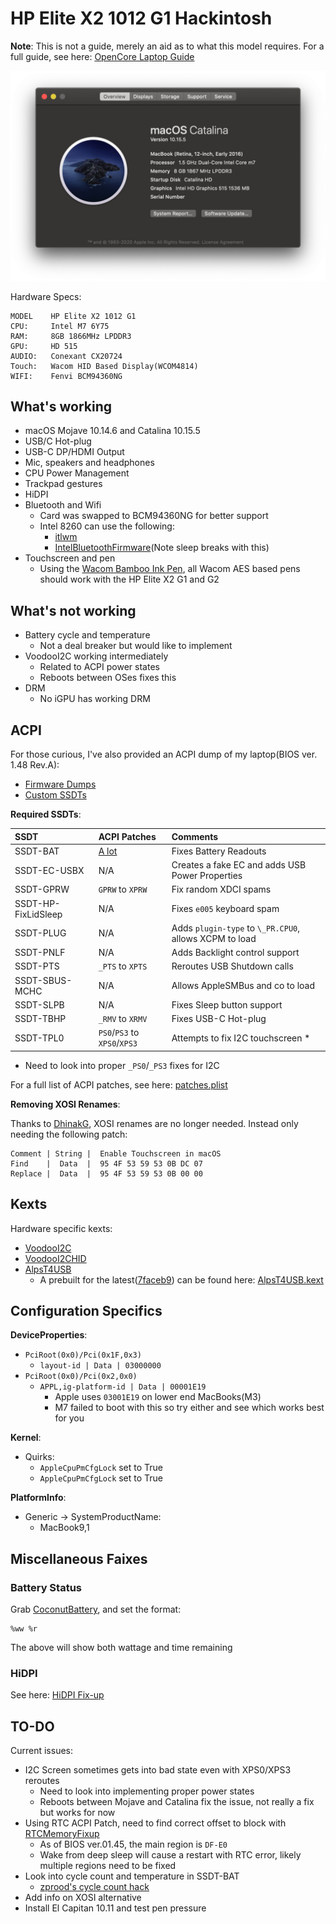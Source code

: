 # HP Elite X2 1012 G1 Hackintosh

**Note**: This is not a guide, merely an aid as to what this model requires. For a full guide, see here: [OpenCore Laptop Guide](https://dortania.github.io/vanilla-laptop-guide/)

![](/images/about-this-mac.png)

Hardware Specs:

```
MODEL    HP Elite X2 1012 G1
CPU:     Intel M7 6Y75
RAM:     8GB 1866MHz LPDDR3
GPU:     HD 515
AUDIO:   Conexant CX20724
Touch:   Wacom HID Based Display(WCOM4814)
WIFI:    Fenvi BCM94360NG
```

## What's working

* macOS Mojave 10.14.6 and Catalina 10.15.5
* USB/C Hot-plug
* USB-C DP/HDMI Output
* Mic, speakers and headphones
* CPU Power Management
* Trackpad gestures 
* HiDPI
* Bluetooth and Wifi
  * Card was swapped to BCM94360NG for better support
  * Intel 8260 can use the following:
    * [itlwm](https://github.com/zxystd/itlwm)
	* [IntelBluetoothFirmware](https://github.com/zxystd/IntelBluetoothFirmware)(Note sleep breaks with this)
* Touchscreen and pen
  * Using the [Wacom Bamboo Ink Pen](https://www.wacom.com/en-us/products/stylus/bamboo-ink), all Wacom AES based pens should work with the HP Elite X2 G1 and G2

## What's not working

* Battery cycle and temperature 
  * Not a deal breaker but would like to implement
* VoodooI2C working intermediately
  * Related to ACPI power states
  * Reboots between OSes fixes this
* DRM
  * No iGPU has working DRM

## ACPI



For those curious, I've also provided an ACPI dump of my laptop(BIOS ver. 1.48 Rev.A):
 
* [Firmware Dumps](/ACPI/ACPI-Dumps/)
* [Custom SSDTs](/ACPI/Custom-SSDTs/)


**Required SSDTs**:

| SSDT | ACPI Patches | Comments
| :--- | :--- | :--- |
| SSDT-BAT | [A lot](/ACPI/Custom-SSDTs/battery.plist) | Fixes Battery Readouts |
| SSDT-EC-USBX | N/A | Creates a fake EC and adds USB Power Properties |
| SSDT-GPRW | `GPRW` to `XPRW` | Fix random XDCI spams |
| SSDT-HP-FixLidSleep | N/A | Fixes `e005` keyboard spam |
| SSDT-PLUG | N/A | Adds `plugin-type` to `\_PR.CPU0`, allows XCPM to load |
| SSDT-PNLF | N/A | Adds Backlight control support |
| SSDT-PTS | `_PTS` to `XPTS` | Reroutes USB Shutdown calls |
| SSDT-SBUS-MCHC | N/A | Allows AppleSMBus and co to load |
| SSDT-SLPB | N/A | Fixes Sleep button support |
| SSDT-TBHP | `_RMV` to `XRMV` | Fixes USB-C Hot-plug |
| SSDT-TPL0 | `PS0`/`PS3` to `XPS0`/`XPS3` | Attempts to fix I2C touchscreen * |

* Need to look into proper `_PS0`/`_PS3` fixes for I2C

For a full list of ACPI patches, see here: [patches.plist](/ACPI/Custom-SSDTs/patches.plist)


**Removing XOSI Renames**:

Thanks to [DhinakG](https://github.com/dhinakg), XOSI renames are no longer needed. Instead only needing the following patch:

```
Comment | String |  Enable Touchscreen in macOS
Find    |  Data  |  95 4F 53 59 53 0B DC 07
Replace |  Data  |  95 4F 53 59 53 0B 00 00
```

## Kexts

Hardware specific kexts:

* [VoodooI2C](https://github.com/alexandred/VoodooI2C/)
* [VoodooI2CHID](https://github.com/alexandred/VoodooI2C/)
* [AlpsT4USB](https://github.com/blankmac/AlpsT4USB/releases)
  * A prebuilt for the latest([7faceb9](https://github.com/blankmac/AlpsT4USB/commit/7faceb9740b82e250398552e64f39c52bf3f5977)) can be found here: [AlpsT4USB.kext](/Kexts/AlpsT4USB.kext.zip)

## Configuration Specifics

**DeviceProperties**:

* `PciRoot(0x0)/Pci(0x1F,0x3)`
  * `layout-id | Data | 03000000`
* `PciRoot(0x0)/Pci(0x2,0x0)`
  * `APPL,ig-platform-id | Data | 00001E19`
    * Apple uses `03001E19` on lower end MacBooks(M3)
    * M7 failed to boot with this so try either and see which works best for you
  
  
**Kernel**:

* Quirks:
  * `AppleCpuPmCfgLock` set to True
  * `AppleCpuPmCfgLock` set to True
  
**PlatformInfo**:

* Generic -> SystemProductName:
  * MacBook9,1
  
## Miscellaneous Faixes

### Battery Status

Grab [CoconutBattery](https://www.coconut-flavour.com/coconutbattery/), and set the format:

```
%ww %r
```

The above will show both wattage and time remaining

### HiDPI

See here: [HiDPI Fix-up](/HiDPI-Fixup/)

## TO-DO

Current issues:

* I2C Screen sometimes gets into bad state even with XPS0/XPS3 reroutes
  * Need to look into implementing proper power states
  * Reboots between Mojave and Catalina fix the issue, not really a fix but works for now
* Using RTC ACPI Patch, need to find correct offset to block with [RTCMemoryFixup](https://github.com/acidanthera/RTCMemoryFixup/releases)
  * As of BIOS ver.01.45, the main region is `DF-E0`
  * Wake from deep sleep will cause a restart with RTC error, likely multiple regions need to be fixed
* Look into cycle count and temperature in SSDT-BAT
  * [zprood's cycle count hack](https://github.com/acidanthera/VirtualSMC/blob/master/Docs/Transition%20from%20zprood's%20cycle%20count%20hack.md)
* Add info on XOSI alternative
* Install El Capitan 10.11 and test pen pressure

